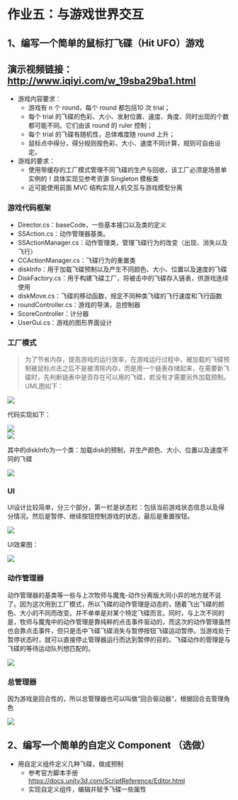 # 作业五：与游戏世界交互
## 1、编写一个简单的鼠标打飞碟（Hit UFO）游戏  
## 演示视频链接：http://www.iqiyi.com/w_19sba29ba1.html
- 游戏内容要求：   
   - 游戏有 n 个 round，每个 round 都包括10 次 trial；
   - 每个 trial 的飞碟的色彩、大小、发射位置、速度、角度、同时出现的个数都可能不同。它们由该 round 的 ruler 控制；
   - 每个 trial 的飞碟有随机性，总体难度随 round 上升；
   - 鼠标点中得分，得分规则按色彩、大小、速度不同计算，规则可自由设定。
- 游戏的要求： 
   - 使用带缓存的工厂模式管理不同飞碟的生产与回收，该工厂必须是场景单实例的！具体实现见参考资源 Singleton 模板类
   - 近可能使用前面 MVC 结构实现人机交互与游戏模型分离  
### 游戏代码框架
- Director.cs：baseCode，一些基本接口以及类的定义  
- SSAction.cs：动作管理器基类。
- SSActionManager.cs：动作管理类，管理飞碟行为的改变（出现、消失以及飞行）  
- CCActionManager.cs：飞碟行为的重置类  
- diskInfo：用于加载飞碟预制以及产生不同颜色、大小、位置以及速度的飞碟  
- DiskFactory.cs：用于构建飞碟工厂，将被击中的飞碟存入链表，供游戏连续使用  
- diskMove.cs：飞碟的移动函数，规定不同种类飞碟的飞行速度和飞行函数  
- roundController.cs：游戏的导演，总控制器  
- ScoreController：计分器  
- UserGui.cs：游戏的图形界面设计  

### 工厂模式  
> 为了节省内存，提高游戏的运行效率，在游戏运行过程中，被加载的飞碟预制被鼠标点击之后不是被清除内存，而是用一个链表存储起来，在需要新飞碟时，先判断链表中是否存在可以用的飞碟，若没有才需要另外加载预制。  
UML图如下：
  
![](images/uml.png)  
  
代码实现如下：  
  
![](images/fac.png)  
![](images/fac2.png)  

其中的diskInfo为一个类：加载disk的预制，并生产颜色、大小、位置以及速度不同的飞碟
  
![](images/fac3.png)  
  
### UI
UI设计比较简单，分三个部分，第一栏是状态栏：包括当前游戏状态信息以及得分情况。然后是暂停、继续按钮控制游戏的状态，最后是重置按钮。  
  
![](images/UI.png)  
  
UI效果图：
  
![](images/UI2.png)  
  
### 动作管理器  
动作管理器的基类等一些与上次牧师与魔鬼-动作分离版大同小异的地方就不说了。因为这次用到工厂模式，所以飞碟的动作管理是动态的，随着飞出飞碟的颜色、大小的不同而改变。并不单单是对某个特定飞碟而言。同时，与上次不同的是，牧师与魔鬼中的动作管理是靠纯粹的点击事件驱动的，而这次的动作管理虽然也会靠点击事件，但只是击中飞碟飞碟消失与暂停按钮飞碟运动暂停。当游戏处于暂停状态时，就可以直接停止管理器运行而达到暂停的目的。飞碟动作的管理是与飞碟的等待运动队列想匹配的。  
  
![](images/ac.png)  
  
### 总管理器  
因为游戏是回合性的，所以总管理器也可以叫做“回合驱动器”，根据回合去管理角色  

![](images/ro.png)  
  

## 2、编写一个简单的自定义 Component （选做）  
- 用自定义组件定义几种飞碟，做成预制 
   - 参考官方脚本手册 https://docs.unity3d.com/ScriptReference/Editor.html
   - 实现自定义组件，编辑并赋予飞碟一些属性